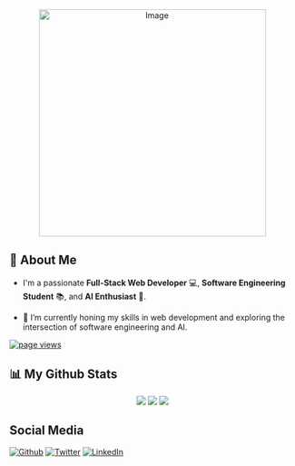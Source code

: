 <div align="center">
    <img src="https://github.com/user-attachments/assets/9d15f45d-b162-4619-a2d0-d3678bf2d379" width="400" alt="Image">
</div>

## 👋 About Me

- I'm a passionate **Full-Stack Web Developer** 💻, **Software Engineering Student** 📚, and **AI Enthusiast** 🤖.
  
- 🔭 I’m currently honing my skills in web development and exploring the intersection of software engineering and AI.  

<a href="https://github.com/Kohl-codes">
    <img src="https://komarev.com/ghpvc/?username=kohl-codes" alt="page views" />
</a>

## 📊 My Github Stats
<div align="center">
    
<!-- GitHub Streak Stats -->
<img src="https://github-readme-streak-stats.herokuapp.com/?user=Kohl-codes&theme=react&hide_border=true&background=0D1117"/>

<!-- GitHub Stats -->
<img src="https://github-readme-stats.vercel.app/api?username=Kohl-codes&show_icons=true&count_private=true&theme=react&hide_border=true&bg_color=0D1117"/>

<!-- Top Languages -->
<img src="https://github-readme-stats.vercel.app/api/top-langs/?username=Kohl-codes&langs_count=8&count_private=true&layout=compact&theme=react&hide_border=true&bg_color=0D1117"/>

</div>

## Social Media

<p><a href="https://github.com/Kohl-codes" target="_blank"><img alt="Github" src="https://img.shields.io/badge/GitHub-%2312100E.svg?&style=for-the-badge&logo=Github&logoColor=white" /></a>
<a href="https://twitter.com/NicholeOrador" target="_blank"><img alt="Twitter" src="https://img.shields.io/badge/twitter-%231DA1F2.svg?&style=for-the-badge&logo=twitter&logoColor=white" /></a> 
<a href="https://www.linkedin.com/in/nichole-kaye-neo-orador" target="_blank"><img alt="LinkedIn" src="https://img.shields.io/badge/linkedin-%230077B5.svg?&style=for-the-badge&logo=linkedin&logoColor=white" /></a> </p>
